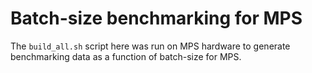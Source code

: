 # Batch-size benchmarking for MPS

The `build_all.sh` script here was run on MPS hardware to generate benchmarking data as a function of batch-size for MPS.